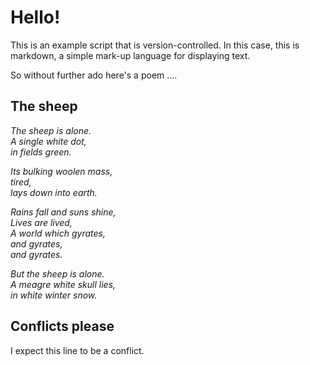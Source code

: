 # Hello!

This is an example script that is version-controlled. In this case,
this is markdown, a simple mark-up language for displaying text.

So without further ado here's a poem ....

## The sheep

*The sheep is alone.  
A single white dot,  
in fields green.*

*Its bulking woolen mass,  
tired,  
lays down into earth.*


*Rains fall and suns shine,  
Lives are lived,  
A world which gyrates,  
and gyrates,  
and gyrates.*

*But the sheep is alone.  
A meagre white skull lies,  
in white winter snow.*


## Conflicts please

I expect this line to be a conflict.
